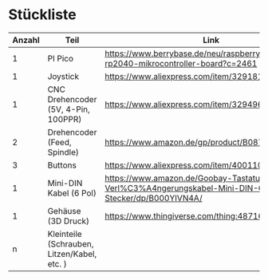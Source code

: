 # Stückliste


Anzahl | Teil | Link 
------------ | ------------ | -------------
1 | PI Pico | https://www.berrybase.de/neu/raspberry-pi-pico-rp2040-mikrocontroller-board?c=2461 | 
1 | Joystick | https://www.aliexpress.com/item/32918151242.html
1 | CNC Drehencoder (5V, 4-Pin, 100PPR) | https://www.aliexpress.com/item/32949618549.html
2 | Drehencoder (Feed, Spindle) | https://www.amazon.de/gp/product/B08728PS6N/
3 | Buttons  | https://www.aliexpress.com/item/4001102500659.html
1 | Mini-DIN Kabel (6 Pol) | https://www.amazon.de/Goobay-Tastatur-Maus-Verl%C3%A4ngerungskabel-Mini-DIN-6-Stecker/dp/B000YIVN4A/
1 | Gehäuse (3D Druck) | https://www.thingiverse.com/thing:4871639
n | Kleinteile (Schrauben, Litzen/Kabel, etc. )